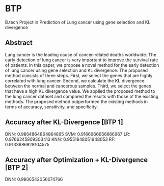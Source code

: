 # BTP
B.tech Project in Prediction of Lung cancer using gene selection and KL divergence

## Abstract

Lung cancer is the leading cause of cancer-related deaths worldwide. The early detection of lung cancer is very important to improve the survival rate of patients. In this paper, we propose a novel method for the early detection of lung cancer using gene selection and KL divergence. The proposed method consists of three steps. First, we select the genes that are highly correlated with lung cancer. Second, we calculate the KL divergence between the normal and cancerous samples. Third, we select the genes that have a high KL divergence value. We applied the proposed method to the lung cancer dataset and compared the results with those of the existing methods. The proposed method outperformed the existing methods in terms of accuracy, sensitivity, and specificity.

## Accuracy after KL-Divergence [BTP 1]
DNN: 0.9864864864864865
SVM: 0.9166666666666667
LR: 0.9766245909303413
KNN: 0.9551948051948053
RF: 0.9133986928104575

## Accuracy after Optimization + KL-Divergence [BTP 2]
DNN: 0.9906542056074766


